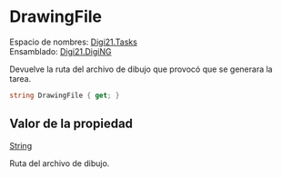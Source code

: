 # DrawingFile

Espacio de nombres: [Digi21.Tasks](../../../)  
Ensamblado: [Digi21.DigiNG](../../../../)

Devuelve la ruta del archivo de dibujo que provocó que se generara la tarea.

```csharp
string DrawingFile { get; }
```

## Valor de la propiedad

[String](https://docs.microsoft.com/en-us/dotnet/api/system.string?view=net-5.0)

Ruta del archivo de dibujo.


